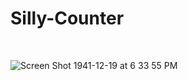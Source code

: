 # Silly-Counter
<br/>

![Screen Shot 1941-12-19 at 6 33 55 PM](https://user-images.githubusercontent.com/14003377/76215369-a1c3b300-6234-11ea-98db-6fca04283da1.png)
